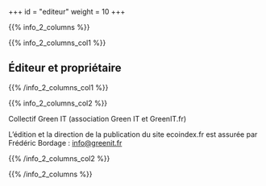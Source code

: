 +++
id = "editeur"
weight = 10
+++

{{% info_2_columns %}}

{{% info_2_columns_col1 %}}

## Éditeur et propriétaire

{{% /info_2_columns_col1 %}}

{{% info_2_columns_col2 %}}

Collectif Green IT (association Green IT et GreenIT.fr)

L’édition et la direction de la publication du site ecoindex.fr est assurée par Frédéric Bordage : info@greenit.fr

{{% /info_2_columns_col2 %}}

{{% /info_2_columns %}}

